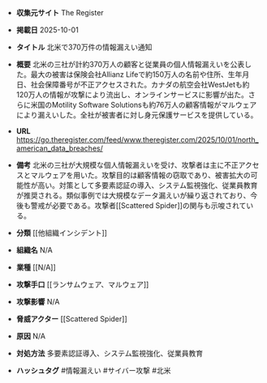 - **収集元サイト**
The Register

- **掲載日**
2025-10-01

- **タイトル**
北米で370万件の情報漏えい通知

- **概要**
北米の三社が計約370万人の顧客と従業員の個人情報漏えいを公表した。最大の被害は保険会社Allianz Lifeで約150万人の名前や住所、生年月日、社会保障番号が不正アクセスされた。カナダの航空会社WestJetも約120万人の情報が攻撃により流出し、オンラインサービスに影響が出た。さらに米国のMotility Software Solutionsも約76万人の顧客情報がマルウェアにより漏えいした。全社が被害者に対し身元保護サービスを提供している。

- **URL**
https://go.theregister.com/feed/www.theregister.com/2025/10/01/north_american_data_breaches/

- **備考**
北米の三社が大規模な個人情報漏えいを受け、攻撃者は主に不正アクセスとマルウェアを用いた。攻撃目的は顧客情報の窃取であり、被害拡大の可能性が高い。対策として多要素認証の導入、システム監視強化、従業員教育が推奨される。類似事例では大規模なデータ漏えいが繰り返されており、今後も警戒が必要である。攻撃者[[Scattered Spider]]の関与も示唆されている。

- **分類**
[[他組織インシデント]]

- **組織名**
N/A

- **業種**
[[N/A]]

- **攻撃手口**
[[ランサムウェア、マルウェア]]

- **攻撃影響**
N/A

- **脅威アクター**
[[Scattered Spider]]

- **原因**
N/A

- **対処方法**
多要素認証導入、システム監視強化、従業員教育

- **ハッシュタグ**
#情報漏えい #サイバー攻撃 #北米
